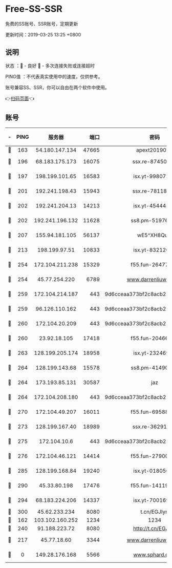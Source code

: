 # Free-SS-SSR

免费的SS账号、SSR账号，定期更新

更新时间：2019-03-25 13:25 +0800

## 说明

状态     ：🙂 - 良好 🙁 - 多次连接失败或连接超时

PING值   ：不代表真实使用中的速度，仅供参考。

账号兼容SS、SSR，你可以自由在两个软件中使用。

👉[扫码页面](https://liesauer.github.io/Free-SS-SSR/)👈

## 账号

|-|PING|服务器|端口|密码|加密方式|区域|
|:----:|:----:|:-----:|-----:|:----:|:----:|:----:|
|🙂|163|54.180.147.134|47665|apext2019001|chacha20|KR|
|🙂|196|68.183.175.173|16075|ssx.re-87450800|aes-256-cfb|US|
|🙂|197|198.199.101.65|16583|isx.yt-99807237|aes-256-cfb|US|
|🙂|201|192.241.198.43|15943|ssx.re-78118439|aes-256-cfb|US|
|🙂|202|192.241.204.13|14213|isx.yt-45444530|aes-256-cfb|US|
|🙂|202|192.241.196.132|11628|ss8.pm-51976086|aes-256-cfb|US|
|🙂|207|155.94.181.105|56137|wE5^XH8Quw|aes-256-cfb|US|
|🙂|213|198.199.97.51|10833|isx.yt-83212051|aes-256-cfb|US|
|🙂|254|172.104.211.238|15329|f55.fun-26477830|aes-256-cfb|US|
|🙂|254|45.77.254.220|6789|www.darrenliuwei.com|aes-256-cfb|SG|
|🙂|259|172.104.214.187|443|9d6cceaa373bf2c8acb22e60b6a58be6|aes-256-cfb|US|
|🙂|259|96.126.110.162|443|9d6cceaa373bf2c8acb22e60b6a58be6|aes-256-cfb|US|
|🙂|260|172.104.20.209|443|9d6cceaa373bf2c8acb22e60b6a58be6|aes-256-cfb|US|
|🙂|260|23.92.18.105|17418|f55.fun-20466360|aes-256-cfb|US|
|🙂|263|128.199.205.174|18958|isx.yt-23246938|aes-256-cfb|SG|
|🙂|264|128.199.143.68|15578|ss8.pm-41490223|aes-256-cfb|SG|
|🙂|264|173.193.85.131|30587|jaz|aes-256-cfb|US|
|🙂|264|172.104.208.180|443|9d6cceaa373bf2c8acb22e60b6a58be6|aes-256-cfb|US|
|🙂|270|172.104.49.207|16011|f55.fun-69588611|aes-256-cfb|SG|
|🙂|273|128.199.167.40|18989|ssx.re-36291667|aes-256-cfb|SG|
|🙂|275|172.104.10.6|443|9d6cceaa373bf2c8acb22e60b6a58be6|aes-256-cfb|US|
|🙂|276|172.104.46.121|14414|f55.fun-27900052|aes-256-cfb|SG|
|🙂|285|128.199.168.84|19240|isx.yt-01805648|aes-256-cfb|SG|
|🙂|290|45.33.80.198|17476|f55.fun-14119354|aes-256-cfb|US|
|🙂|294|68.183.224.206|14337|isx.yt-70016969|aes-256-cfb|SG|
|🙂|300|45.62.233.234|8080|t.cn/EGJIyrl|rc4-md5|CA|
|🙂|162|103.102.160.252|1234|1234|rc4-md5|JP|
|🙂|240|91.188.223.72|8080|http://t.cn/EGJIyrl|rc4-md5|RU|
|🙁|217|45.77.18.60|3344|www.darrenliuwei.com|aes-256-cfb|JP|
|🙁|0|149.28.176.168|5566|www.sphard.com|aes-256-cfb|AU|
